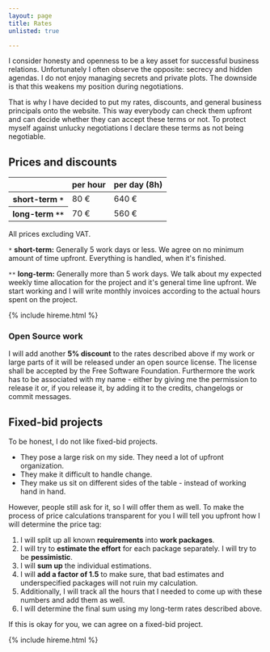 ```yaml
---
layout: page
title: Rates
unlisted: true

---
```


I consider honesty and openness to be a key asset for successful business
relations. Unfortunately I often observe the opposite: secrecy and hidden
agendas. I do not enjoy managing secrets and private plots. The downside is that
this weakens my position during negotiations.

That is why I have decided to put my rates, discounts, and general business
principals onto the website. This way everybody can check them upfront and can
decide whether they can accept these terms or not. To protect myself against
unlucky negotiations I declare these terms as not being negotiable.


## Prices and discounts

<table>
    <thead>
        <tr>
            <th></th>
            <th>per hour</th>
            <th>per day (8h)</th>
        </tr>
    </thead>
    <tbody>
        <tr>
            <th>short-term <code>*</code></th>
            <td>80 €</td>
            <td>640 €</td>
        </tr>
        <tr>
            <th>long-term <code>**</code></th>
            <td>70 €</td>
            <td>560 €</td>
        </tr>
    </tbody>
</table>

All prices excluding VAT.


`*` **short-term:** Generally 5 work days or less. We agree on no minimum
amount of time upfront. Everything is handled, when it's finished.

`**` **long-term:** Generally more than 5 work days. We talk about my expected
weekly time allocation for the project and it's general time line upfront. We
start working and I will write monthly invoices according to the actual hours
spent on the project.


{% include hireme.html %}


### Open Source work

I will add another **5% discount** to the rates described above if my work or
large parts of it will be released under an open source license. The license
shall be accepted by the Free Software Foundation. Furthermore the work has to
be associated with my name - either by giving me the permission to release it
or, if you release it, by adding it to the credits, changelogs or commit
messages.




## Fixed-bid projects

To be honest, I do not like fixed-bid projects.

- They pose a large risk on my side. They need a lot of upfront organization.
- They make it difficult to handle change.
- They make us sit on different sides of the table - instead of working hand in
  hand.

However, people still ask for it, so I will offer them as well. To make the
process of price calculations transparent for you I will tell you upfront how I
will determine the price tag:

1. I will split up all known **requirements** into **work packages**.
2. I will try to **estimate the effort** for each package separately. I will try
   to be **pessimistic**.
3. I will **sum up** the individual estimations.
4. I will **add a factor of 1.5** to make sure, that bad estimates and
   underspecified packages will not ruin my calculation.
5. Additionally, I will track all the hours that I needed to come up with these
   numbers and add them as well.
6. I will determine the final sum using my long-term rates described above.

If this is okay for you, we can agree on a fixed-bid project.


{% include hireme.html %}
